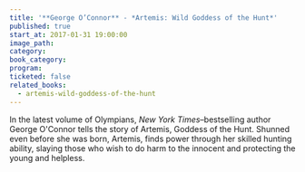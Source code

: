 ```yaml
---
title: '**George O’Connor** - *Artemis: Wild Goddess of the Hunt*'
published: true
start_at: 2017-01-31 19:00:00
image_path:
category:
book_category:
program:
ticketed: false
related_books:
  - artemis-wild-goddess-of-the-hunt
---
```



In the latest volume of Olympians, *New York Times*–bestselling author George O'Connor tells the story of Artemis, Goddess of the Hunt. Shunned even before she was born, Artemis, finds power through her skilled hunting ability, slaying those who wish to do harm to the innocent and protecting the young and helpless.
